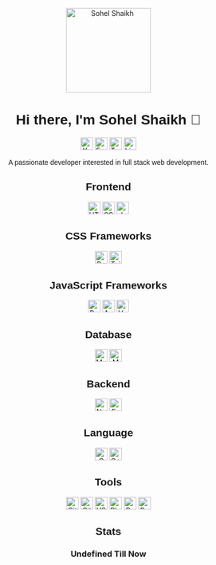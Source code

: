 <!-- Your header -->
<p align="center">
  <img src="https://your-image-url.com/your-image.png" alt="Sohel Shaikh" width="170">
</p>

<!-- Your bio --> <!-- Default height value is 40 -->
<h1 align="center" style="font-family: Arial, sans-serif;">Hi there, I'm Sohel Shaikh 👋</h1>
<p align="center">
  <img src="https://img.shields.io/badge/Website-YourWebsiteURL-1abc9c" alt="Your Website" width="auto" height="25">
  <a href="https://sohel.techin@gmail.com">
    <img src="https://img.shields.io/badge/Email-D14836?logo=gmail&logoColor=white" alt="Email" width="auto" height="25"></a>
  <img src="https://img.shields.io/badge/Twitter-1DA1F2?logo=twitter&logoColor=white" alt="Twitter" width="auto" height="25">
  <a href="https://www.linkedin.com/in/sohel-shaikh-tech01/overlay/about-this-profile/?lipi=urn%3Ali%3Apage%3Ad_flagship3_profile_view_base%3BKcVk2PdJT12zUsOvwKVd6A%3D%3D">
  <img src="https://img.shields.io/badge/LinkedIn-0077B5?logo=linkedin&logoColor=white" alt="LinkedIn" width="auto" height="25"> </a>
  
</p>

<p align="center" style="font-family: Arial, sans-serif;">A passionate developer interested in full stack web development.</p>

<!-- Frontend -->
<h2 align="center" style="font-family: Arial, sans-serif;">Frontend</h2>
<p align="center">
  <img src="https://img.shields.io/badge/HTML5-E34F26?logo=html5&logoColor=white" alt="HTML5" width="auto" height="25">
  <img src="https://img.shields.io/badge/CSS3-1572B6?logo=css3&logoColor=white" alt="CSS3" width="auto" height="25">
  <img src="https://img.shields.io/badge/JavaScript-F7DF1E?logo=javascript&logoColor=black" alt="JavaScript" width="auto" height="25">
</p>

<!-- CSS Frameworks -->
<h2 align="center" style="font-family: Arial, sans-serif;">CSS Frameworks</h2>
<p align="center">
  <img src="https://img.shields.io/badge/Bootstrap-563D7C?logo=bootstrap&logoColor=white" alt="Bootstrap" width="auto" height="25">
   <img src="https://img.shields.io/badge/Tailwind CSS-38B2AC?logo=tailwind-css&logoColor=white" alt="Tailwind CSS" width="auto" height="25">
</p>

<!-- JavaScript Frameworks -->
<h2 align="center" style="font-family: Arial, sans-serif;">JavaScript Frameworks</h2>
<p align="center">
  <img src="https://img.shields.io/badge/React-61DAFB?logo=react&logoColor=black" alt="React" width="auto" height="25">
  <img src="https://img.shields.io/badge/Angular-DD0031?logo=angular&logoColor=white" alt="Angular" width="auto" height="25">
  <img src="https://img.shields.io/badge/Vue.js-4FC08D?logo=vue.js&logoColor=white" alt="Vue.js" width="auto" height="25">
</p>

<!-- Database -->
<h2 align="center" style="font-family: Arial, sans-serif;">Database</h2>
<p align="center">
  <img src="https://img.shields.io/badge/MySQL-4479A1?logo=mysql&logoColor=white" alt="MySQL" width="auto" height="25">
  <img src="https://img.shields.io/badge/MongoDB-47A248?logo=mongodb&logoColor=white" alt="MongoDB" width="auto" height="25">
</p>

<!-- Backend -->
<h2 align="center" style="font-family: Arial, sans-serif;">Backend</h2>
<p align="center">
  <img src="https://img.shields.io/badge/Node.js-339933?logo=node.js&logoColor=white" alt="Node.js" width="auto" height="25">
  <img src="https://img.shields.io/badge/Express.js-000000?logo=express&logoColor=white" alt="Express.js" width="auto" height="25">
</p>

<!-- Language -->
<h2 align="center" style="font-family: Arial, sans-serif;">Language</h2>
<p align="center">
  <img src="https://img.shields.io/badge/C-00599C?logo=c&logoColor=white" alt="C" width="auto" height="25">
  <img src="https://img.shields.io/badge/C++-00599C?logo=c%2B%2B&logoColor=white" alt="C++" width="auto" height="25">
</p>

<!-- Tools -->
<h2 align="center" style="font-family: Arial, sans-serif;">Tools</h2>
<p align="center">
  <img src="https://img.shields.io/badge/Git-F05032?logo=git&logoColor=white" alt="Git" width="auto" height="25">
  <img src="https://img.shields.io/badge/GitHub-181717?logo=github&logoColor=white" alt="GitHub" width="auto" height="25">
  <img src="https://img.shields.io/badge/VS_Code-007ACC?logo=visual-studio-code&logoColor=white" alt="VS Code" width="auto" height="25">
  <img src="https://img.shields.io/badge/Blogger-FF5722?logo=blogger&logoColor=white" alt="Blogger" width="auto" height="25">
  <img src="https://img.shields.io/badge/Replit-667881?logo=replit&logoColor=white" alt="Replit" width="auto" height="25">
  <img src="https://img.shields.io/badge/Reddit-FF4500?logo=reddit&logoColor=white" alt="Reddit" width="auto" height="25">
</p>

<!-- Your stats -->
<h2 align="center" style="font-family: Arial, sans-serif;">Stats</h2>
<h3 align="center"> Undefined Till Now </h3>
<p align="center">
 
